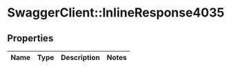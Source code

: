 # SwaggerClient::InlineResponse4035

## Properties
Name | Type | Description | Notes
------------ | ------------- | ------------- | -------------

